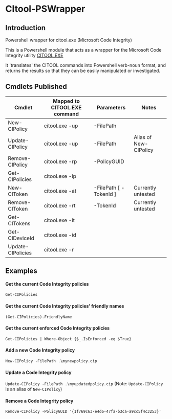 # CItool-PSWrapper

## Introduction

Powershell wrapper for citool.exe (Microsoft Code Integrity)

This is a Powershell module that acts as a wrapper for the Microsoft Code Integrity utility [CITOOL.EXE](https://learn.microsoft.com/en-us/windows/security/application-security/application-control/windows-defender-application-control/operations/citool-commands)

It 'translates' the CITOOL commands into Powershell verb-noun format, and returns the results so that they can be easily manipulated or investigated.

## Cmdlets Published

| Cmdlet | Mapped to CITOOL.EXE command | Parameters | Notes |
| ------ | ---------------------------- | ---------- |----- |
| New-CIPolicy | citool.exe -up | -FilePath <path to CIP file> | |
| Update-CIPolicy | citool.exe -up | -FilePath <path to CIP file> | Alias of New-CIPolicy |
| Remove-CIPolicy | citool.exe -rp | -PolicyGUID <guid of policy> | |
| Get-CIPolicies | citool.exe -lp | | |
| New-CIToken | citool.exe -at | -FilePath <path to token file> [ -TokenId <token ID> ] | Currently untested |
| Remove-CIToken | citool.exe -rt | -TokenId <token ID> | Currently untested |
| Get-CITokens | citool.exe -lt | | |
| Get-CIDeviceId | citool.exe -id | | |
| Update-CIPolicies | citool.exe -r | | |

## Examples

#### Get the current Code Integrity policies
`Get-CIPolicies`


#### Get the current Code Integrity policies' friendly names
`(Get-CIPolicies).FriendlyName`


#### Get the current enforced Code Integrity policies
`Get-CIPolicies | Where-Object {$_.IsEnforced -eq $True}`


#### Add a new Code Integrity policy
`New-CIPolicy -FilePath .\mynewpolicy.cip`


#### Update a Code Integrity policy
`Update-CIPolicy -FilePath .\myupdatedpolicy.cip`
(Note: `Update-CIPolicy` is an alias of `New-CIPolicy`)


#### Remove a Code Integrity policy
`Remove-CIPolicy -PolicyGUID '{1f769c63-e4d6-47fa-b3ca-a9cc5f4c3253}' `
